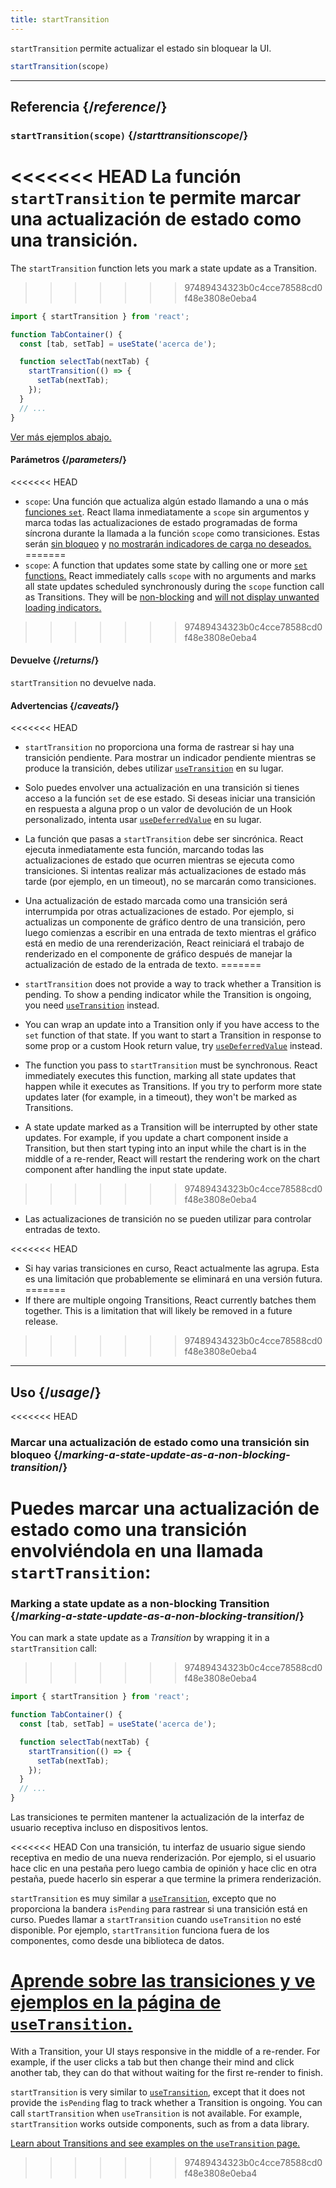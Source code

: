 ```yaml
---
title: startTransition
---
```


<Intro>

`startTransition` permite actualizar el estado sin bloquear la UI.

```js
startTransition(scope)
```

</Intro>

<InlineToc />

---

## Referencia {/*reference*/}

### `startTransition(scope)` {/*starttransitionscope*/}

<<<<<<< HEAD
La función `startTransition` te permite marcar una actualización de estado como una transición.
=======
The `startTransition` function lets you mark a state update as a Transition.
>>>>>>> 97489434323b0c4cce78588cd0f48e3808e0eba4

```js {7,9}
import { startTransition } from 'react';

function TabContainer() {
  const [tab, setTab] = useState('acerca de');

  function selectTab(nextTab) {
    startTransition(() => {
      setTab(nextTab);
    });
  }
  // ...
}
```

[Ver más ejemplos abajo.](#usage)

#### Parámetros {/*parameters*/}

<<<<<<< HEAD
* `scope`: Una función que actualiza algún estado llamando a una o más [funciones `set`](/reference/react/useState#setstate). React llama inmediatamente a `scope` sin argumentos y marca todas las actualizaciones de estado programadas de forma síncrona durante la llamada a la función `scope` como transiciones. Estas serán [sin bloqueo](/reference/react/useTransition#marking-a-state-update-as-a-non-blocking-transition) y [no mostrarán indicadores de carga no deseados.](/reference/react/useTransition#preventing-unwanted-loading-indicators)
=======
* `scope`: A function that updates some state by calling one or more [`set` functions.](/reference/react/useState#setstate) React immediately calls `scope` with no arguments and marks all state updates scheduled synchronously during the `scope` function call as Transitions. They will be [non-blocking](/reference/react/useTransition#marking-a-state-update-as-a-non-blocking-transition) and [will not display unwanted loading indicators.](/reference/react/useTransition#preventing-unwanted-loading-indicators)
>>>>>>> 97489434323b0c4cce78588cd0f48e3808e0eba4

#### Devuelve {/*returns*/}

`startTransition` no devuelve nada.

#### Advertencias {/*caveats*/}

<<<<<<< HEAD
* `startTransition` no proporciona una forma de rastrear si hay una transición pendiente. Para mostrar un indicador pendiente mientras se produce la transición, debes utilizar [`useTransition`](/reference/react/useTransition) en su lugar.

* Solo puedes envolver una actualización en una transición si tienes acceso a la función `set`  de ese estado. Si deseas iniciar una transición en respuesta a alguna prop o un valor de devolución de un Hook personalizado, intenta usar [`useDeferredValue`](/reference/react/useDeferredValue) en su lugar.

* La función que pasas a `startTransition` debe ser sincrónica. React ejecuta inmediatamente esta función, marcando todas las actualizaciones de estado que ocurren mientras se ejecuta como transiciones. Si intentas realizar más actualizaciones de estado más tarde (por ejemplo, en un timeout), no se marcarán como transiciones.

* Una actualización de estado marcada como una transición será interrumpida por otras actualizaciones de estado. Por ejemplo, si actualizas un componente de gráfico dentro de una transición, pero luego comienzas a escribir en una entrada de texto mientras el gráfico está en medio de una rerenderización, React reiniciará el trabajo de renderizado en el componente de gráfico después de manejar la actualización de estado de la entrada de texto.
=======
* `startTransition` does not provide a way to track whether a Transition is pending. To show a pending indicator while the Transition is ongoing, you need [`useTransition`](/reference/react/useTransition) instead.

* You can wrap an update into a Transition only if you have access to the `set` function of that state. If you want to start a Transition in response to some prop or a custom Hook return value, try [`useDeferredValue`](/reference/react/useDeferredValue) instead.

* The function you pass to `startTransition` must be synchronous. React immediately executes this function, marking all state updates that happen while it executes as Transitions. If you try to perform more state updates later (for example, in a timeout), they won't be marked as Transitions.

* A state update marked as a Transition will be interrupted by other state updates. For example, if you update a chart component inside a Transition, but then start typing into an input while the chart is in the middle of a re-render, React will restart the rendering work on the chart component after handling the input state update.
>>>>>>> 97489434323b0c4cce78588cd0f48e3808e0eba4

* Las actualizaciones de transición no se pueden utilizar para controlar entradas de texto.

<<<<<<< HEAD
* Si hay varias transiciones en curso, React actualmente las agrupa. Esta es una limitación que probablemente se eliminará en una versión futura.
=======
* If there are multiple ongoing Transitions, React currently batches them together. This is a limitation that will likely be removed in a future release.
>>>>>>> 97489434323b0c4cce78588cd0f48e3808e0eba4

---

## Uso {/*usage*/}

<<<<<<< HEAD
### Marcar una actualización de estado como una transición sin bloqueo {/*marking-a-state-update-as-a-non-blocking-transition*/}

Puedes marcar una actualización de estado como una transición envolviéndola en una llamada `startTransition`:
=======
### Marking a state update as a non-blocking Transition {/*marking-a-state-update-as-a-non-blocking-transition*/}

You can mark a state update as a *Transition* by wrapping it in a `startTransition` call:
>>>>>>> 97489434323b0c4cce78588cd0f48e3808e0eba4

```js {7,9}
import { startTransition } from 'react';

function TabContainer() {
  const [tab, setTab] = useState('acerca de');

  function selectTab(nextTab) {
    startTransition(() => {
      setTab(nextTab);
    });
  }
  // ...
}
```

Las transiciones te permiten mantener la actualización de la interfaz de usuario receptiva incluso en dispositivos lentos.

<<<<<<< HEAD
Con una transición, tu interfaz de usuario sigue siendo receptiva en medio de una nueva renderización. Por ejemplo, si el usuario hace clic en una pestaña pero luego cambia de opinión y hace clic en otra pestaña, puede hacerlo sin esperar a que termine la primera renderización.

<Note>

`startTransition` es muy similar a [`useTransition`](/reference/react/useTransition), excepto que no proporciona la bandera `isPending` para rastrear si una transición está en curso. Puedes llamar a `startTransition` cuando `useTransition` no esté disponible. Por ejemplo, `startTransition` funciona fuera de los componentes, como desde una biblioteca de datos.

[Aprende sobre las transiciones y ve ejemplos en la página de `useTransition`.](/reference/react/useTransition)
=======
With a Transition, your UI stays responsive in the middle of a re-render. For example, if the user clicks a tab but then change their mind and click another tab, they can do that without waiting for the first re-render to finish.

<Note>

`startTransition` is very similar to [`useTransition`](/reference/react/useTransition), except that it does not provide the `isPending` flag to track whether a Transition is ongoing. You can call `startTransition` when `useTransition` is not available. For example, `startTransition` works outside components, such as from a data library.

[Learn about Transitions and see examples on the `useTransition` page.](/reference/react/useTransition)
>>>>>>> 97489434323b0c4cce78588cd0f48e3808e0eba4

</Note>

